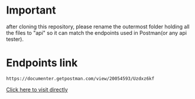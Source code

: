 # Important
after cloning this repository, please rename the outermost folder holding all the files to "api" so it can match the endpoints used in Postman(or any api tester).

# Endpoints link

```
https://documenter.getpostman.com/view/20054593/Uzdxz6kf

```

[Click here to visit directly](https://documenter.getpostman.com/view/20054593/Uzdxz6kf
)